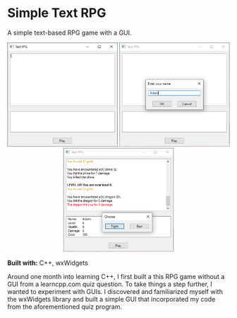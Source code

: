 # Simple Text RPG
A simple text-based RPG game with a GUI.

<p align="middle">
  <img src="screenshot1.PNG" alt="GUI Design" width="250" />
  <img src="screenshot2.PNG" alt="Name Input Dialog" width="250" /> 
  <img src="screenshot3.PNG" alt="Gameplay" width="250" />
</p>

**Built with:** C++, wxWidgets

Around one month into learning C++, I first built a this RPG game without a GUI from a learncpp.com quiz question. To take things a step further, I  wanted to experiment with GUIs. I discovered and familiarized myself with the wxWidgets library and built a simple GUI that incorporated my code from the aforementioned quiz program.
